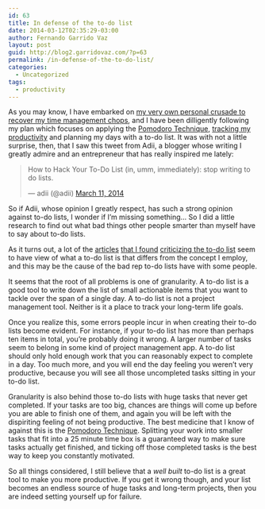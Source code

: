 ```yaml
---
id: 63
title: In defense of the to-do list
date: 2014-03-12T02:35:29-03:00
author: Fernando Garrido Vaz
layout: post
guid: http://blog2.garridovaz.com/?p=63
permalink: /in-defense-of-the-to-do-list/
categories:
  - Uncategorized
tags:
  - productivity
---
```

As you may know, I have embarked on [my very own personal crusade to recover my time management chops](http://blog.garridovaz.com/i-have-lost-my-edge/), and I have been dilligently following my plan which focuses on applying the [Pomodoro Technique](http://www.pomodorotechnique.com), [tracking my productivity](http://www.rescuetime.com) and planning my days with a to-do list. It was with not a little surprise, then, that I saw this tweet from Adii, a blogger whose writing I greatly admire and an entrepreneur that has really inspired me lately:

<blockquote class="twitter-tweet" lang="en">
  <p>
    How to Hack Your To-Do List (in, umm, immediately): stop writing to do lists.
  </p>
  
  <p>
    &mdash; adii (@adii) <a href="https://twitter.com/adii/statuses/443435395943264257">March 11, 2014</a>
  </p>
</blockquote>



So if Adii, whose opinion I greatly respect, has such a strong opinion against to-do lists, I wonder if I&#8217;m missing something&#8230; So I did a little research to find out what bad things other people smarter than myself have to say about to-do lists.

As it turns out, a lot of the [articles](http://www.cbsnews.com/news/why-to-do-lists-set-you-up-for-failure/) [that I found](http://blogs.hbr.org/2012/01/to-do-lists-dont-work/) [criticizing the to-do list](http://simplicitybliss.com/the-problem-with-daily-todo-lists) seem to have view of what a to-do list is that differs from the concept I employ, and this may be the cause of the bad rep to-do lists have with some people.

It seems that the root of all problems is one of granularity. A to-do list is a good tool to write down the list of small actionable items that you want to tackle over the span of a single day. A to-do list is not a project management tool. Neither is it a place to track your long-term life goals. 

Once you realize this, some errors people incur in when creating their to-do lists become evident. For instance, if your to-do list has more than perhaps ten items in total, you&#8217;re probably doing it wrong. A larger number of tasks seem to belong in some kind of project management app. A to-do list should only hold enough work that you can reasonably expect to complete in a day. Too much more, and you will end the day feeling you weren&#8217;t very productive, because you will see all those uncompleted tasks sitting in your to-do list.

Granularity is also behind those to-do lists with huge tasks that never get completed. If your tasks are too big, chances are things will come up before you are able to finish one of them, and again you will be left with the dispiriting feeling of not being productive. The best medicine that I know of against this is the [Pomodoro Technique](http://www.pomodorotechnique.com). Splitting your work into smaller tasks that fit into a 25 minute time box is a guaranteed way to make sure tasks actually get finished, and ticking off those completed tasks is the best way to keep you constantly motivated.

So all things considered, I still believe that a _well built_ to-do list is a great tool to make you more productive. If you get it wrong though, and your list becomes an endless source of huge tasks and long-term projects, then you are indeed setting yourself up for failure.